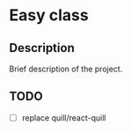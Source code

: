 # Easy class

## Description

Brief description of the project.

## TODO

- [ ] replace quill/react-quill
